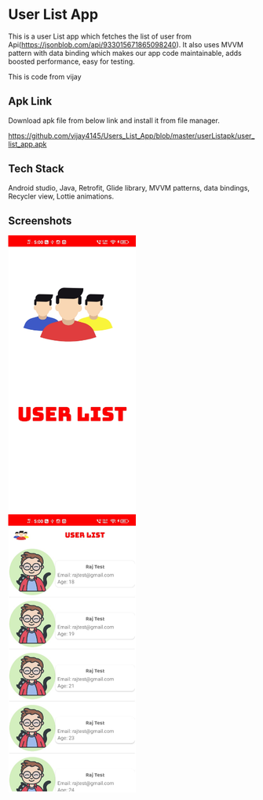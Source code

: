 
# User List App

This is a user List app which fetches the list of user from Api(https://jsonblob.com/api/933015671865098240).
It also uses MVVM pattern with data binding which makes our app code maintainable, adds boosted performance, easy for testing.

This is code from vijay

## Apk Link
Download apk file from below link and install it from file manager.

https://github.com/vijay4145/Users_List_App/blob/master/userListapk/user_list_app.apk



## Tech Stack

Android studio, Java, Retrofit, Glide library, MVVM patterns, data bindings, Recycler view, Lottie animations.



## Screenshots

<img src="/screenshots/screenshot1.jpeg" width=260>       <img src="/screenshots/screenshot2.jpeg" width=260>  
